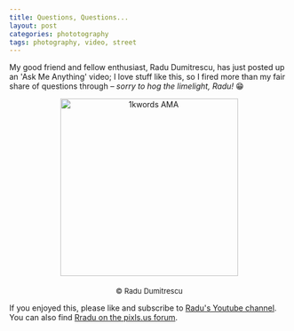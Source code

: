 ```yaml
---
title: Questions, Questions...
layout: post
categories: phototography
tags: photography, video, street 
---
```


My good friend and fellow enthusiast, Radu Dumitrescu, has just posted up an 'Ask Me Anything' video; I love stuff like this, so I fired more than my fair share of questions through – _sorry to hog the limelight, Radu!_ 😁

<div>
<center>
<style="padding-top: 15px;"
<a href="https://m.youtube.com/watch?v=ts2gEClrzuQ">
<img src="https://i.ytimg.com/vi/ts2gEClrzuQ/mqdefault.jpg" class="align-center" alt="1kwords AMA" width="320"></a>
</center>

<p style="text-align:center; padding-top: 5px;">
  <font size=" 2">
© Radu Dumitrescu
  </font>
</p>
</div>

If you enjoyed this, please like and subscribe to [Radu's Youtube channel](https://m.youtube.com/watch?si=pR9Odu9jrs0-HmrJ&v=ts2gEClrzuQ&feature=youtu.be). You can also find [Rradu on the pixls.us forum](https://discuss.pixls.us/u/zerosapte/summary).

